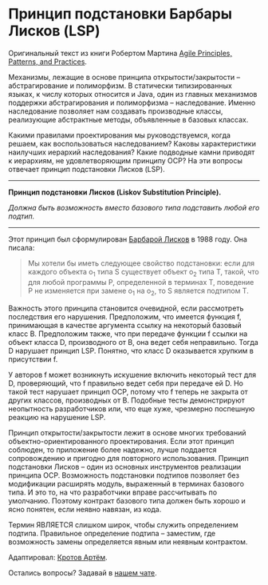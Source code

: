 # Принцип подстановки Барбары Лисков (LSP)

Оригинальный текст из книги Робертом Мартина [Agile Principles, Patterns, and Practices](https://www.amazon.com/Agile-Principles-Patterns-Practices-C/dp/0131857258).

Механизмы, лежащие в основе принципа открытости/закрытости – абстрагирование и полиморфизм. В статически типизированных языках, к числу которых относится и Java, один из главных механизмов поддержки абстрагирования и полиморфизма – наследование. Именно наследование позволяет нам создавать производные классы, реализующие абстрактные методы, объявленные в базовых классах.

Какими правилами проектирования мы руководствуемся, когда решаем, как воспользоваться наследованием? Каковы характеристики наилучших иерархий наследования? Какие подводные камни приводят к иерархиям, не удовлетворяющим принципу OCP? На эти вопросы отвечает принцип подстановки Лисков (LSP).

---
**Принцип подстановки Лисков (Liskov Substitution Principle).**

*Должна быть возможность вместо базового типа подставить любой его подтип.*

---

Этот принцип был сформулирован [Барбарой Лисков](https://www.cs.tufts.edu/~nr/cs257/archive/barbara-liskov/data-abstraction-and-hierarchy.pdf) в 1988 году. Она писала:

> Мы хотели бы иметь следующее свойство подстановки: если для каждого объекта o<sub>1</sub> типа S существует объект o<sub>2</sub> типа T, такой, что для любой программы P, определенной в терминах T, поведение P не изменяется при замене o<sub>1</sub> на o<sub>2</sub>, то S является подтипом T.

Важность этого принципа становится очевидной, если рассмотреть последствия его нарушения. Предположим, что имеется функция f, принимающая в качестве аргумента ссылку на некоторый базовый класс B. Предположим также, что при передаче функции f ссылки на объект класса D, производного от B, она ведет себя неправильно. Тогда D нарушает принцип LSP. Понятно, что класс D оказывается хрупким в присутствии f.

У авторов f может возникнуть искушение включить некоторый тест для D, проверяющий, что f правильно ведет себя при передаче ей D. Но такой тест нарушает принцип OCP, потому что f теперь не закрыта от других классов, производных от B. Подобные тесты демонстрируют неопытность разработчиков или, что еще хуже, чрезмерно поспешную
реакцию на нарушение LSP.

Принцип открытости/закрытости лежит в основе многих требований объектно-ориентированного проектирования. Если этот принцип соблюден, то приложение более надежно, лучше поддается сопровождению и пригодно для повторного использования. Принцип подстановки Лисков – один из основных инструментов реализации принципа OCP. Возможность подстановки подтипов позволяет без модификации расширять модуль, выраженный в терминах базового типа. И это то, на что разработчики вправе рассчитывать по умолчанию. Поэтому контракт базового типа должен быть хорошо и ясно понятен, если неявно навязан, из кода.

Термин ЯВЛЯЕТСЯ слишком широк, чтобы служить определением подтипа. Правильное определение подтипа – заместим, где возможность замены определяется явным или неявным контрактом.

Адаптировал: [Кротов Артём](https://github.com/timmson).

Остались вопросы? Задавай в [нашем чате](https://t.me/technicalexcellenceru).
